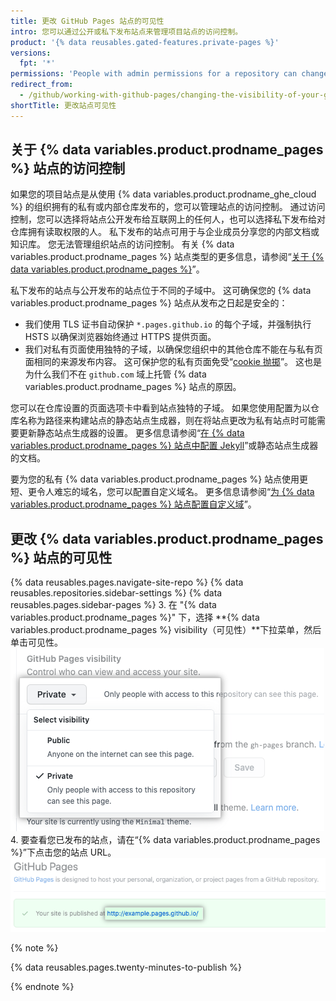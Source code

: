```yaml
---
title: 更改 GitHub Pages 站点的可见性
intro: 您可以通过公开或私下发布站点来管理项目站点的访问控制。
product: '{% data reusables.gated-features.private-pages %}'
versions:
  fpt: '*'
permissions: 'People with admin permissions for a repository can change the visibility of a {% data variables.product.prodname_pages %} site.'
redirect_from:
  - /github/working-with-github-pages/changing-the-visibility-of-your-github-pages-site
shortTitle: 更改站点可见性
---
```


## 关于 {% data variables.product.prodname_pages %} 站点的访问控制

如果您的项目站点是从使用 {% data variables.product.prodname_ghe_cloud %} 的组织拥有的私有或内部仓库发布的，您可以管理站点的访问控制。 通过访问控制，您可以选择将站点公开发布给互联网上的任何人，也可以选择私下发布给对仓库拥有读取权限的人。 私下发布的站点可用于与企业成员分享您的内部文档或知识库。 您无法管理组织站点的访问控制。 有关 {% data variables.product.prodname_pages %} 站点类型的更多信息，请参阅“[关于 {% data variables.product.prodname_pages %}](/pages/getting-started-with-github-pages/about-github-pages#types-of-github-pages-sites)”。

私下发布的站点与公开发布的站点位于不同的子域中。 这可确保您的 {% data variables.product.prodname_pages %} 站点从发布之日起是安全的：

- 我们使用 TLS 证书自动保护 `*.pages.github.io` 的每个子域，并强制执行 HSTS 以确保浏览器始终通过 HTTPS 提供页面。
- 我们对私有页面使用独特的子域，以确保您组织中的其他仓库不能在与私有页面相同的来源发布内容。 这可保护您的私有页面免受“[cookie 抛掷](https://github.blog/2013-04-09-yummy-cookies-across-domains/)”。 这也是为什么我们不在 `github.com` 域上托管 {% data variables.product.prodname_pages %} 站点的原因。

您可以在仓库设置的页面选项卡中看到站点独特的子域。 如果您使用配置为以仓库名称为路径来构建站点的静态站点生成器，则在将站点更改为私有站点时可能需要更新静态站点生成器的设置。 更多信息请参阅“[在 {% data variables.product.prodname_pages %} 站点中配置 Jekyll](/pages/configuring-a-custom-domain-for-your-github-pages-site/managing-a-custom-domain-for-your-github-pages-site#configuring-a-subdomain)”或静态站点生成器的文档。

要为您的私有 {% data variables.product.prodname_pages %} 站点使用更短、更令人难忘的域名，您可以配置自定义域名。 更多信息请参阅“[为 {% data variables.product.prodname_pages %} 站点配置自定义域](/pages/configuring-a-custom-domain-for-your-github-pages-site)”。

## 更改 {% data variables.product.prodname_pages %} 站点的可见性

{% data reusables.pages.navigate-site-repo %}
{% data reusables.repositories.sidebar-settings %}
{% data reusables.pages.sidebar-pages %}
3. 在 "{% data variables.product.prodname_pages %}" 下，选择 **{% data variables.product.prodname_pages %} visibility（可见性）**下拉菜单，然后单击可见性。 ![选择站点可见性的下拉菜单](/assets/images/help/pages/public-or-private-visibility.png)
4. 要查看您已发布的站点，请在“{% data variables.product.prodname_pages %}”下点击您的站点 URL。 ![私下发布站点的 URL](/assets/images/help/pages/click-private-pages-url-to-preview.png)

  {% note %}

  {% data reusables.pages.twenty-minutes-to-publish %}

  {% endnote %}
